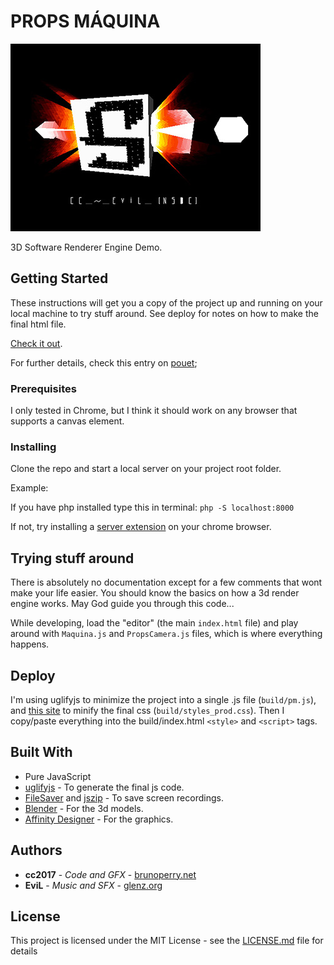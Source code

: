 # PROPS MÁQUINA

![alt text](https://raw.githubusercontent.com/brunoperry/propsmaquina/master/snapshot.jpg "P.M")

3D Software Renderer Engine Demo.

## Getting Started

These instructions will get you a copy of the project up and running on your local machine to try stuff around. See deploy for notes on how to make the final html file.

[Check it out](https://brunoperry.github.io/propsmaquina/build/).

For further details, check this entry on [pouet](http://www.pouet.net/prod.php?which=72468);

### Prerequisites

I only tested in Chrome, but I think it should work on any browser that supports a canvas element.

### Installing

Clone the repo and start a local server on your project root folder.

Example:

If you have php installed type this in terminal: `php -S localhost:8000`

If not, try installing a [server extension](https://www.youtube.com/watch?v=AK6swHiPtew) on your chrome browser.

## Trying stuff around

There is absolutely no documentation except for a few comments that wont make your life easier.
You should know the basics on how a 3d render engine works. May God guide you through this code...

While developing, load the "editor" (the main `index.html` file) and play around with `Maquina.js` and `PropsCamera.js` files, which is where everything happens.

## Deploy

I'm using uglifyjs to minimize the project into a single .js file (`build/pm.js`), and [this site](https://cssminifier.com/) to minify the final css (`build/styles_prod.css`).
Then I copy/paste everything into the build/index.html `<style>` and `<script>` tags.

## Built With

- Pure JavaScript
- [uglifyjs](https://www.npmjs.com/package/uglify-js-es6) - To generate the final js code.
- [FileSaver](https://github.com/eligrey/FileSaver.js/) and [jszip](https://github.com/Stuk/jszip) - To save screen recordings.
- [Blender](https://www.blender.org/) - For the 3d models.
- [Affinity Designer](https://affinity.serif.com/en-gb/) - For the graphics.

## Authors

- **cc2017** - _Code and GFX_ - [brunoperry.net](https://brunoperry.net)
- **EviL** - _Music and SFX_ - [glenz.org](http://glenz.org/)

## License

This project is licensed under the MIT License - see the [LICENSE.md](LICENSE.md) file for details
